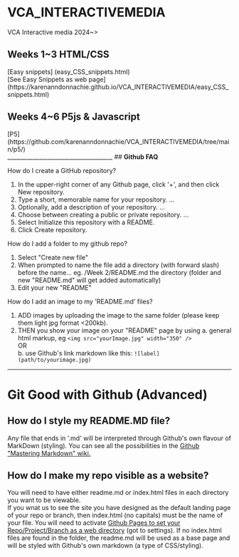 # VCA_INTERACTIVEMEDIA
VCA Interactive media 2024~><br/>
<h2>Weeks 1~3 HTML/CSS</h2>
[Easy snippets] (easy_CSS_snippets.html)<br/>
[See Easy Snippets as web page] (https://karenanndonnachie.github.io/VCA_INTERACTIVEMEDIA/easy_CSS_snippets.html)<br/>
<h2>Weeks 4~6 P5js & Javascript</h2>
[P5](https://github.com/karenanndonnachie/VCA_INTERACTIVEMEDIA/tree/main/p5/)<br/>
_____________________________________
## <strong>Github FAQ</strong>

How do I create a GitHub repository?
 1. In the upper-right corner of any Github page, click '+', and then click New repository.
 2. Type a short, memorable name for your repository. ...
 3. Optionally, add a description of your repository. ...
 4. Choose between creating a public or private repository. ...
 5. Select Initialize this repository with a README.
 6. Click Create repository.

How do I add a folder to my github repo?
 1. Select "Create new file"
 2. When prompted to name the file add a directory (with forward slash) before the name... eg. /Week 2/README.md the directory (folder and new "README.md" will get added automatically)
 3. Edit your new "README" 

How do I add an image to my 'README.md' files?
 1. ADD images by uploading the image to the same folder (please keep them light jpg format <200kb).
 2. THEN you show your image on your "README" page by using 
   a. general html markup, eg `<img src="yourImage.jpg" width="350" />`<br/>
 OR<br/>
   b.  use Github's link markdown like this: `![label](path/to/yourimage.jpg)`
_____________________________________
# Git Good with Github (Advanced)
## How do I style my README.MD file?
Any file that ends in '.md' will be interpreted through Github's own flavour of MarkDown (styling). You can see all the possibilities in the [Github "Mastering Markdown" wiki.](https://guides.github.com/features/mastering-markdown/)

## How do I make my repo visible as a website?
You will need to have either readme.md or index.html files in each directory you want to be viewable. <br/>
If you wnat us to see the site you have designed as the default landing page of your repo or branch, then index.html (no capitals) must be the name of your file.
You will need to activate [Github Pages to set your Repo/Project/Branch as a web directory](https://docs.github.com/en/pages/getting-started-with-github-pages/configuring-a-publishing-source-for-your-github-pages-site) (got to settings). If no index.html files are found in the folder, the readme.md will be used as a base page and will be styled with Github's own markdown (a type of CSS/styling).
